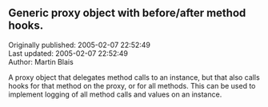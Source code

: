 ## Generic proxy object with before/after method hooks.  
Originally published: 2005-02-07 22:52:49  
Last updated: 2005-02-07 22:52:49  
Author: Martin Blais  
  
A proxy object that delegates method calls to an instance, but that also calls hooks for that method on the proxy, or for all methods.  This can be used to implement logging of all method calls and values on an instance.